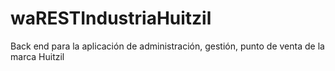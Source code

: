 # waRESTIndustriaHuitzil
Back end para la aplicación de administración, gestión, punto de venta de la marca Huitzil
